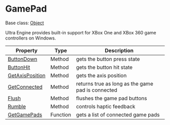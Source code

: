 # GamePad

Base class: [Object](Object.md)

Ultra Engine provides built-in support for XBox One and XBox 360 game controllers on Windows.

| Property | Type | Description |
|---|---|---|
| [ButtonDown](GamePad_ButtonDown.md) | Method | gets the button press state |
| [ButtonHit](GamePad_ButtonHit.md) | Method | gets the button hit state |
| [GetAxisPosition](GamePad_GetAxisPosition.md) | Method | gets the axis position |
| [GetConnected](GamePad_GetConnected.md) | Method | returns true as long as the game pad is connected |
| [Flush](GamePad_Flush.md) | Method | flushes the game pad buttons |
| [Rumble](GamePad_Rumble.md) | Method | controls haptic feedback |
| [GetGamePads](GetGamePads.md) | Function | gets a list of connected game pads |
